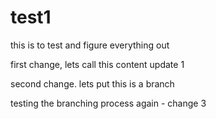 test1
=====

this is to test and figure everything out

first change, lets call this content update 1

second change. lets put this is a branch

testing the branching process again - change 3